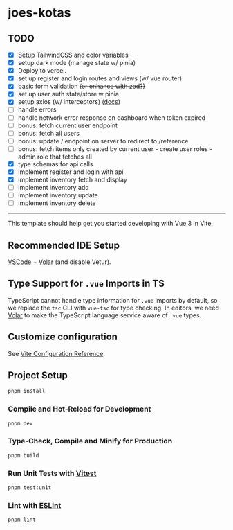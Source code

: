 # joes-kotas

## TODO

- [x] Setup TailwindCSS and color variables
- [x] setup dark mode (manage state w/ pinia)
- [x] Deploy to vercel.
- [x] set up register and login routes and views (w/ vue router)
- [x] basic form validation ~~(or enhance with zod?)~~
- [x] set up user auth state/store w pinia
- [x] setup axios (w/ interceptors) ([docs](https://axios-http.com/docs/interceptors))
- [ ] handle errors
- [ ] handle network error response on dashboard when token expired
- [ ] bonus: fetch current user endpoint
- [ ] bonus: fetch all users
- [ ] bonus: update / endpoint on server to redirect to /reference
- [ ] bonus: fetch items only created by current user - create user roles - admin role that fetches all
- [x] type schemas for api calls
- [x] implement register and login with api
- [x] implement inventory fetch and display
- [ ] implement inventory add
- [ ] implement inventory update
- [ ] implement inventory delete

---

This template should help get you started developing with Vue 3 in Vite.

## Recommended IDE Setup

[VSCode](https://code.visualstudio.com/) + [Volar](https://marketplace.visualstudio.com/items?itemName=Vue.volar) (and disable Vetur).

## Type Support for `.vue` Imports in TS

TypeScript cannot handle type information for `.vue` imports by default, so we replace the `tsc` CLI with `vue-tsc` for type checking. In editors, we need [Volar](https://marketplace.visualstudio.com/items?itemName=Vue.volar) to make the TypeScript language service aware of `.vue` types.

## Customize configuration

See [Vite Configuration Reference](https://vitejs.dev/config/).

## Project Setup

```sh
pnpm install
```

### Compile and Hot-Reload for Development

```sh
pnpm dev
```

### Type-Check, Compile and Minify for Production

```sh
pnpm build
```

### Run Unit Tests with [Vitest](https://vitest.dev/)

```sh
pnpm test:unit
```

### Lint with [ESLint](https://eslint.org/)

```sh
pnpm lint
```
